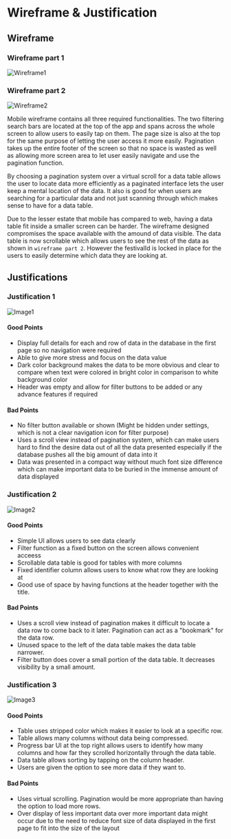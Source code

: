 # Wireframe & Justification


## Wireframe
### Wireframe part 1
![Wireframe1](assets/basic-wireframe-data-viewer-mobile-1.png)
### Wireframe part 2
![Wireframe2](assets/basic-wireframe-data-viewer-mobile-2.png)

   Mobile wireframe contains all three required functionalities. The two filtering search bars are located at the top of the app and spans across the whole screen to allow users to easily tap on them. The page size is also at the top for the same purpose of letting the user access it more easily. Pagination takes up the entire footer of the screen so that no space is wasted as well as allowing more screen area to let user easily navigate and use the pagination function.
   
   By choosing a pagination system over a virtual scroll for a data table allows the user to locate data more efficiently as a paginated interface lets the user keep a mental location of the data. It also is good for when users are searching for a particular data and not just scanning through which makes sense to have for a data table.
  
   Due to the lesser estate that mobile has compared to web, having a data table fit inside a smaller screen can be harder. The wireframe designed compromises the space available with the amound of data visible. The data table is now scrollable which allows users to see the rest of the data as shown in `wireframe part 2`. However the festivalId is locked in place for the users to easily determine which data they are looking at.
## Justifications

### Justification 1

![Image1](assets/basic_mobile_data_1.jpg)

#### Good Points
- Display full details for each and row of data in the database in the first page so no navigation were required
- Able to give more stress and focus on the data value
- Dark color background makes the data to be more obvious and clear to compare when text were colored in bright color in comparison to white background color
- Header was empty and allow for filter buttons to be added or any advance features if required

#### Bad Points
- No filter button available or shown (Might be hidden under settings, which is not a clear navigation icon for filter purpose)
- Uses a scroll view instead of pagination system, which can make users hard to find the desire data out of all the data presented especially if the database pushes all the big amount of data into it
- Data was presented in a compact way without much font size difference which can make important data to be buried in the immense amount of data displayed

### Justification 2

![Image2](https://i.pinimg.com/originals/fe/e3/e1/fee3e1029ec45b818bbaf519f1c5b17e.gif)

#### Good Points
- Simple UI allows users to see data clearly
- Filter function as a fixed button on the screen allows convenient acceess
- Scrollable data table is good for tables with more columns
- Fixed identifier column allows users to know what row they are looking at
- Good use of space by having functions at the header together with the title.

#### Bad Points 
- Uses a scroll view instead of pagination makes it difficult to locate a data row to come back to it later. Pagination can act as a "bookmark" for the data row.
- Unused space to the left of the data table makes the data table narrower.
- Filter button does cover a small portion of the data table. It decreases visibility by a small amount.


### Justification 3
![Image3](https://i.pinimg.com/564x/d9/b8/97/d9b897637c4dbffffba95cf38e601f92.jpg)

#### Good Points
- Table uses stripped color which makes it easier to look at a specific row.
- Table allows many columns without data being compressed.
- Progress bar UI at the top right allows users to identify how many columns and how far they scrolled horizontally through the data table.
- Data table allows sorting by tapping on the column header.
- Users are given the option to see more data if they want to.

#### Bad Points
- Uses virtual scrolling. Pagination would be more appropriate than having the option to load more rows.
- Over display of less important data over more important data might occur due to the need to reduce font size of data displayed in the first page to fit into the size of the layout
